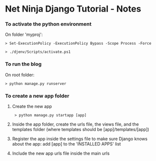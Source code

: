 
# Net Ninja Django Tutorial - Notes

### To activate the python environment
On folder 'myproj':

    > Set-ExecutionPolicy -ExecutionPolicy Bypass -Scope Process -Force

    > ./djenv/Scripts/activate.ps1

### To run the blog
On root folder:

    > python manage.py runserver


### To create a new app folder

1. Create the new app

        > python manage.py startapp [app]

2. Inside the app folder, create the urls file, the views file, and the templates folder (where templates should be \[app\]/templates/\[app\])

3. Register the app inside the settings file to make sure Django knows about the app: add \[app\] to the 'INSTALLED APPS' list

4. Include the new app urls file inside the main urls

